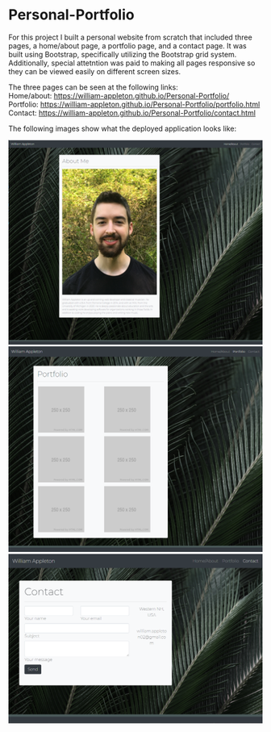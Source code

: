 # Personal-Portfolio

For this project I built a personal website from scratch that included three pages, a home/about page, a portfolio page, and a contact page. It was built using Bootstrap, specifically utilizing the Bootstrap grid system. Additionally, special attetntion was paid to making all pages responsive so they can be viewed easily on different screen sizes. 

The three pages can be seen at the following links:  
Home/about:  https://william-appleton.github.io/Personal-Portfolio/   
Portfolio:  https://william-appleton.github.io/Personal-Portfolio/portfolio.html   
Contact:  https://william-appleton.github.io/Personal-Portfolio/contact.html

The following images show what the deployed application looks like:

![home](https://raw.githubusercontent.com/william-appleton/Personal-Portfolio/master/images/home.PNG)
![portfolio](https://raw.githubusercontent.com/william-appleton/Personal-Portfolio/master/images/portfolio.PNG)
![contact](https://raw.githubusercontent.com/william-appleton/Personal-Portfolio/master/images/contact.PNG)
